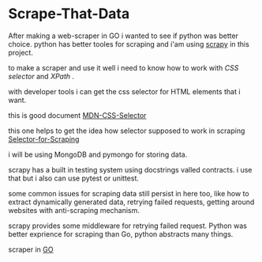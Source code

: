 # Scrape-That-Data

After making a web-scraper in GO i wanted to see if python was better choice.
python has better tooles for scraping and i'am using [scrapy](https://scrapy.org/) in this project.

to make a scraper and use it well i need to know how to work with *CSS selector* and
*XPath* .

with developer tools i can get the css selector for HTML elements that i want.

this is good document [MDN-CSS-Selector](https://developer.mozilla.org/en-US/docs/Web/CSS/CSS_selectors)

this one helps to get the idea how selector supposed to work in scraping [Selector-for-Scraping](https://www.scrapingbee.com/blog/using-css-selectors-for-web-scraping/)

i will be using MongoDB and pymongo for storing data.

scrapy has a built in testing system using docstrings valled contracts.
i use that but i also can use pytest or unittest.

some common issues for scraping data still persist in here too,
like how to extract dynamically generated data, retrying failed requests,
getting around websites with anti-scraping mechanism.

scrapy provides some middleware for retrying failed request.
Python was better exprience for scraping than Go, python abstracts many things.

scraper in [GO](https://github.com/Hamidspirit/web-scraper)